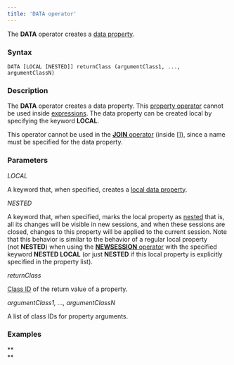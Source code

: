 ```yaml
---
title: 'DATA operator'
---
```


The **DATA** operator creates a [data property](Data_properties_DATA.md).

### Syntax

    DATA [LOCAL [NESTED]] returnClass (argumentClass1, ..., argumentClassN)

### Description

The **DATA** operator creates a data property. This [property operator](Operators.md) cannot be used inside [expressions](Expression.md). The data property can be created local by specifying the keyword **LOCAL**. 

This operator cannot be used in the [**JOIN** operator](JOIN_operator.md) (inside \[\]), since a name must be specified for the data property.

### Parameters

*LOCAL*

A keyword that, when specified, creates a [local data property](Data_properties_DATA.md#Dataproperties(DATA)-local). 

*NESTED*

A keyword that, when specified, marks the local property as [nested](Session_management.md#Sessionmanagement-nested) that is, all its changes will be visible in new sessions, and when these sessions are closed, changes to this property will be applied to the current session. Note that this behavior is similar to the behavior of a regular local property (not **NESTED**) when using the [**NEWSESSION** operator](NEWSESSION_operator.md) with the specified keyword **NESTED LOCAL** (or just **NESTED** if this local property is explicitly specified in the property list).

*returnClass*

[Class ID](IDs.md#IDs-classid) of the return value of a property. 

*argumentClass1, ..., argumentClassN*

A list of class IDs for property arguments. 

### Examples



**  
**

